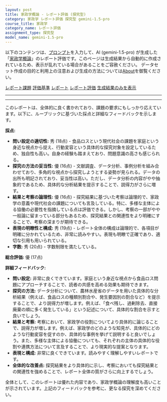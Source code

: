 ```yaml
---
layout: post
title: 家政学概論 - レポート評価 (探究型)
category: 家政学 レポート評価 探究型 gemini-1.5-pro
course_title: 家政学
category_name: レポート評価
assignment_type: 探究型
model_name: gemini-1.5-pro
---
```


以下のコンテンツは、[プロンプト](http://127.0.0.1:8000/generated/家政学/gemini-1.5-pro/prompt_レポート評価-探究型.md)を入力して、AI (gemini-1.5-pro) が生成した「[家政学概論](/contents/家政学/)」のレポート評価です。このページは生成結果から自動的に作成されているため、表示が乱れている場合があることをご容赦ください。
データセット作成の目的と利用上の注意および生成の方法については[About](/About)を御覧ください。

[レポート課題](../レポート課題-探究型)
[評価基準](../評価基準-探究型)
[レポート](../レポート-探究型)
[レポート評価](../レポート評価-探究型)
[生成結果のみを表示](http://127.0.0.1:8000/generated/家政学/gemini-1.5-pro/レポート評価-探究型.md)
  

***
***
  
このレポートは、全体的に良く書かれており、課題の要求にもしっかり応えています。以下に、ルーブリックに基づいた採点と詳細なフィードバックを示します。

**採点:**

* **問い設定の適切性:** 秀 (18点) - 食品ロスという現代社会の課題を家庭という身近な視点から捉え、行動変容という具体的な探究対象を設定しているため、独自性も高い。自身の経験も踏まえており、問題意識の高さも感じられる。
* **探究の方法の妥当性:** 優 (16点) - 文献調査、データ分析、事例分析を組み合わせており、多角的な視点から探究しようとする姿勢が見られる。データの出所も明記されており、妥当性は高い。ただし、データ分析の内容がやや抽象的であるため、具体的な分析結果を提示することで、説得力がさらに増す。
* **結果と考察の論理性:** 優 (16点) - 探究結果に基づいた考察は論理的で、家政学の意義や現代社会の課題についても言及している。特に、多様な主体による協働の必要性を指摘している点は評価できる。しかし、考察の一部がやや一般論に留まっている部分もあるため、探究結果との関連性をより明確にすることで、考察の深まりが期待できる。
* **表現の明瞭性と構成:** 秀 (19点) - レポート全体の構成は論理的で、各項目が明確に分かれているため、非常に読みやすい。表現も明瞭で正確であり、適切な引用も用いられている。
* **字数:** 秀 (20点) - 字数制限を満たしている。

**総合評価:** 優 (17点)

**詳細フィードバック:**

* **問い設定:** 非常に良くできています。家庭という身近な視点から食品ロス問題にアプローチすることで、読者の共感を高める効果も期待できます。
* **探究の方法:** データ分析について、農林水産省のデータを用いた具体的な分析結果（例えば、食品ロスの種類別割合や、発生要因別の割合など）を提示することで、より説得力が増します。例えば、「食べ残し、過剰除去、直接廃棄の順に多く発生している」という記述について、具体的な割合を示すと良いでしょう。
* **結果と考察:** 考察において、家政学の役割についてより具体的に論じることで、説得力が増します。例えば、家政学のどのような知見が、具体的にどのような行動変容を促すのか、具体的な事例を挙げて説明すると良いでしょう。また、多様な主体による協働についても、それぞれの主体の具体的な役割や連携方法について言及することで、より現実的な提案となります。
* **表現と構成:** 非常に良くできています。読みやすく理解しやすいレポートです。
* **全体的な改善点:**  探究結果をより具体的に示し、考察においても探究結果との関連性を強めることで、レポート全体の質がさらに向上するでしょう。


全体として、このレポートは優れた内容であり、家政学概論の理解度も高いことが示されています。上記のフィードバックを参考に、更なる探究を深めてください。

